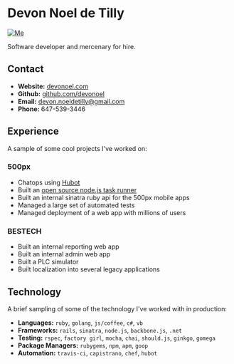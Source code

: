# Devon Noel de Tilly

[![Me](https://img.shields.io/badge/build-passing-brightgreen.svg?style=flat-square)](http://devonoel.com/)

Software developer and mercenary for hire.

## Contact
+ **Website:** [devonoel.com](http://devonoel.com/)
+ **Github:** [github.com/devonoel](https://github.com/DevoNoel)
+ **Email:** [devon.noeldetilly@gmail.com](mailto:devon.noeldetilly@gmail.com)
+ **Phone:** 647-539-3446

## Experience
A sample of some cool projects I've worked on:

### 500px
+ Chatops using [Hubot](https://hubot.github.com/)
+ Built an [open source node.js task runner](https://github.com/500px/gunter)
+ Built an internal sinatra ruby api for the 500px mobile apps
+ Managed a large set of automated tests
+ Managed deployment of a web app with millions of users

### BESTECH
+ Built an internal reporting web app
+ Built an internal admin web app
+ Built a PLC simulator
+ Built localization into several legacy applications

## Technology
A brief sampling of some of the technology I've worked with in production:

+ **Languages:** `ruby`, `golang`, `js/coffee`, `c#`, `vb`
+ **Frameworks:** `rails`, `sinatra`, `node.js`, `backbone.js`, `.net` 
+ **Testing:** `rspec`, `factory girl`, `mocha`, `chai`, `should.js`, `ginkgo`, `gomega`
+ **Package Managers:** `rubygems`, `npm`, `apm`, `goop`
+ **Automation:** `travis-ci`, `capistrano`, `chef`, `hubot`

